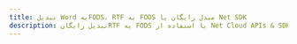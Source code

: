 ---title: تبدیل Word بهFODS، RTF به FODS مبدل رایگان یا Net SDKdescription: تبدیل رایگانRTF به FODS با استفاده از Net Cloud APIs & SDK. همچنین اسناد Microsoft Word و OpenOffice را در Cloud ایجاد، ویرایش و رندر کنید.---